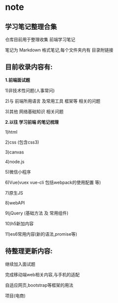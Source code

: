 # note
## 学习笔记整理合集

仓库目前用于整理收集 前端学习笔记

笔记为 Markdown 格式笔记,每个文件夹内有 目录附链接

## 目前收录内容有:

**1.前端面试题**

   1)非技术性问题(人事常问)
  
   2)与 前端所用语言 及常用工具 框架等 相关的问题
  
   3)其他 网络基础知识 相关问题
 
**2.以往 学习前端 的笔记梳理**

   1)html
  
   2)css (包含css3)
   
   3)canvas

   4)node.js

   5)微信小程序
   
   6)Vue(vuex vue-cli 包括webpack的使用配置 等)

   7)原生JS

   8)webAPI

   9)jQuery (基础方法 及 常用组件)

   10)h5新加内容

   11)es6常用内容(新的语法,promise等)

  
## 待整理更新内容:

继续加入面试题

完成移动端web相关内容,与手机的适配

自适应网页,bootstrap等框架的用法

项目(电商)





